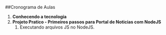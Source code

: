 ##Cronograma de Aulas

1. **Conhecendo a tecnologia**
2. **Projeto Pratico - Primeiros passos para Portal de Noticias com NodeJS**
   1. Executando arquivos JS no NodeJS. 
